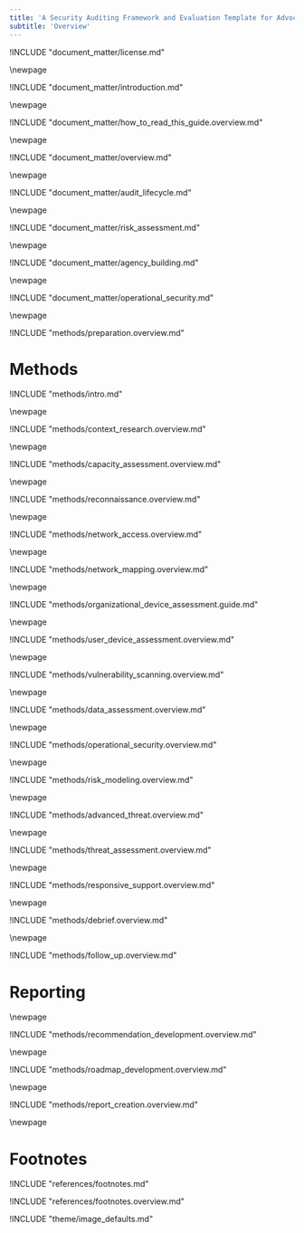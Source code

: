 ```yaml
---
title: 'A Security Auditing Framework and Evaluation Template for Advocacy Groups'
subtitle: 'Overview'
---
```


<!-- License -->

!INCLUDE "document_matter/license.md"

\newpage

<!-- Introduction -->

!INCLUDE "document_matter/introduction.md"

\newpage

!INCLUDE "document_matter/how_to_read_this_guide.overview.md"

\newpage

<!-- Overview -->

!INCLUDE "document_matter/overview.md"

\newpage

<!-- Audit Lifecycle -->

!INCLUDE "document_matter/audit_lifecycle.md"

\newpage
<!-- Risk Modeling -->

!INCLUDE "document_matter/risk_assessment.md"

\newpage
<!-- Agency Building -->

!INCLUDE "document_matter/agency_building.md"

\newpage
<!-- Operational Security -->

!INCLUDE "document_matter/operational_security.md"

\newpage
<!-- Audit Prep-->
!INCLUDE "methods/preparation.overview.md"

# Methods

!INCLUDE "methods/intro.md"

\newpage
<!-- Audit Scoping-->

!INCLUDE "methods/context_research.overview.md"

\newpage

!INCLUDE "methods/capacity_assessment.overview.md"


\newpage
<!-- Recon-->

!INCLUDE "methods/reconnaissance.overview.md"

\newpage
<!-- Network Access -->

!INCLUDE "methods/network_access.overview.md"

\newpage
<!-- Network Mapping -->

!INCLUDE "methods/network_mapping.overview.md"

\newpage
<!-- Organizational Device Assessment -->

!INCLUDE "methods/organizational_device_assessment.guide.md"

\newpage
<!-- User Device Assessment -->

!INCLUDE "methods/user_device_assessment.overview.md"

\newpage
<!-- Vulnerability Analysis -->

!INCLUDE "methods/vulnerability_scanning.overview.md"

\newpage
<!-- Data Assessment (assets) -->

!INCLUDE "methods/data_assessment.overview.md"

\newpage
<!-- Physical Assessment -->

!INCLUDE "methods/operational_security.overview.md"

\newpage
<!-- Risk Modeling -->

!INCLUDE "methods/risk_modeling.overview.md"

\newpage
<!-- Advanced Threat Response -->

!INCLUDE "methods/advanced_threat.overview.md"

\newpage
<!-- Threat Assessment -->

!INCLUDE "methods/threat_assessment.overview.md"

\newpage
<!-- Responsive Support -->

!INCLUDE "methods/responsive_support.overview.md"

\newpage
<!-- Debrief -->

!INCLUDE "methods/debrief.overview.md"


\newpage
<!-- Follow Up -->

!INCLUDE "methods/follow_up.overview.md"

# Reporting

\newpage
<!-- Recommendation Development -->

!INCLUDE "methods/recommendation_development.overview.md"

\newpage
<!-- Roadmap Development -->

!INCLUDE "methods/roadmap_development.overview.md"

\newpage
<!-- Reporting Creation -->

!INCLUDE "methods/report_creation.overview.md"

\newpage


# Footnotes

<!-- Load Footnotes -->
!INCLUDE "references/footnotes.md"

<!-- Update Footnotes for overview -->
!INCLUDE "references/footnotes.overview.md"

<!-- Load Default Images -->
!INCLUDE "theme/image_defaults.md"
